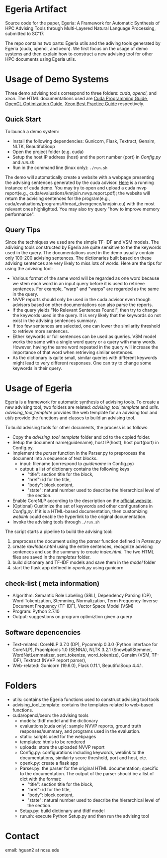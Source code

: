 # Egeria Artifact 
Source code for the paper, Egeria: A Framework for Automatic Synthesis of HPC Advising Tools through Multi-Layered Natural Language Processing, submitted to SC'17.


The repo contains two parts: Egeria utils and the adiving tools generated by Egeria (cuda, opencl, and xeon). We first focus on the usage of demo systems and then explain how to construct a new advising tool for other HPC documents using Egeria utils. 

# Usage of Demo Systems
Three demo advising tools correspond to three folders: _cuda_, _opencl_, and _xeon_. The HTML documentations used are [Cuda Programming Guide](http://docs.nvidia.com/cuda/cuda-c-programming-guide/index.html), [OpenCL Optimization Guide](http://developer.amd.com/amd-accelerated-parallel-processing-app-sdk/opencl-optimization-guide/), [Xeon Best Practice Guide](http://www.prace-ri.eu/best-practice-guide-intel-xeon-phi-html/) respectively. 

## Quick Start
To launch a demo system: 
* Install the following dependencies: Gunicorn, Flask, Textract, Gensim, NLTK, BeautifulSoup
* Open the project folder (e.g. cuda) 
* Setup the host IP address (host) and the port number (port) in _Config.py_ and _run.sh_
* Run in the command line (linux only):
```./run.sh```

The demo will automatically create a website with a webpage presenting the advising sentences generated by the cuda advisor.  [Here](http://152.14.86.153:5000) is a running instance of cuda demo. You may try to open and upload a cuda nvvp report(e.g., cuda/evaluations/knnjoin.nvvp.report.pdf); the website will return the advising sentences for the program(e.g., cuda/evaluations/programs/thread_divergence/knnjoin.cu) with the most relevant ones highlighted. You may also try query "how to improve memory performance". 

## Query Tips 
Since the techniques we used are the simple TF-IDF and VSM models. The adivising tools constructed by Egeria are quite sensitive to the the keywords used in the query. The documentations used in the demo usually contain only 100-200 advising sentences. The dictionaries built based on these advising sentences are very likely to miss lots of words. Here are the tips for using the advising tool:

* Various format of the same word will be regarded as one word because we stem each word in an input query before it is used to retrieve sentences.  For example, "warp" and "warps" are regarded as the same in the query. 
* NVVP reports should only be used in the cuda advisor even though advisors based on other documentations can also parse the reports. 
* If the query yields "No Relevant Sentences Found!", then try to change the keywords used in the query. It is very likely that the keywords do not exist in the advising sentences summary. 
* If too few sentences are selected, one can lower the similarity threshold to retrieve more sentences. 
* Either keywords or full sentences can be used as queries. VSM model works the same with a single word query or a query with many words. However, having the same word repeated in the query will increase the importance of that word when retrieving similar sentences. 
* As the dictionary is quite small, similar queries with different keywords might lead to very different responses. One can try to change some keywords in their query. 


# Usage of Egeria
Egeria is a framework for automatic synthesis of advising tools. To create a new advising tool, two folders are related: _advising_tool_template_ and _utils_. 
_advising_tool_template_ provides the web template for an advising tool and _utils_ provide the functions and classes to build an advising tool. 

To build advising tools for other documents, the process is as follows:
* Copy the _advising_tool_template_ folder and cd to the copied folder. 
* Setup the document name(guidename), host IP(host), host port(port) in Config.py.
* Implement the _parser_ function in the Parser.py to preprocess the document into a sequence of text blocks. 
	* input: filename (correspond to _guidename_ in Config.py)
	* output: a list of dictionary contains the following keys
		* "title": section title for the block,
		* "href": id for the title, 
		* "body": block content, 
		* "state": natural number used to describe the hierarchical level of the section.
* Enable CoreNLP according to the description on the [official website](https://stanfordnlp.github.io/CoreNLP/corenlp-server.html). 
* (Optional) Custimize the set of keywords and other configurations in _Config.py_. If it is a HTML-based documentation, then customizing _weblink_ could enable the hyperlink to the original documentation. 
* Invoke the advising tools through ```./run.sh```

The script starts a pipeline to build the advising tool:
1. preprocess the document using the _parser_ function defined in _Parser.py_
2. create _rawIndex.html_ using the entire sentences, recognize advising sentences and use the summary to create _index.html_. The two HTML files are saved in the _templates_ folder. 
3. build dictionary and TF-IDF models and save them in the _model_ folder
4. start the flask app defined in _openk.py_ using gunicorn


## check-list ( meta information)
* Algorithm: Semantic Role Labeling (SRL), Dependency Parsing (DP), Word Tokenization, Stemming, Normalization, Term Frequency-Inverse Document Frequency (TF-IDF), Vector Space Model (VSM)
* Program: Python 2.7.10
* Output: suggestions on program optimiztion given a query

## Software depencencies
* Text-related: CoreNLP 3.7.0 (DP), Pycorenlp 0.3.0 (Python interface for CoreNLP), Pracnlptools 1.0 (SENNA), NLTK 3.2.1 (SnowballStemmer, WordNetLemmatizer, sent_tokenize, word_tokenize), Gensim (VSM, TF-IDF), Textract (NVVP report parser), 
* Web-related: Gunicorn (19.6.0), Flask 0.11.1, BeautifulSoup 4.4.1.
 
# Folders
* utils: contains the Egeria functions used to construct advising tool tools
* advising_tool_template: contains the templates related to web-based functions. 
* cuda/opencl/xeon: the advising tools
	* models: tfidf model and the dictionary
	* evaluations(cuda only): sample NVVP reports, ground truth responses/summary, and programs used in the evaluation.  
	* static: scripts used for the webpages
	* templates: htmls to be rendered
	* uploads: store the uploaded NVVP report
	* Config.py: configurations including keywords, weblink to the documentations, similairty score threshold, port and host, etc. 
	* openk.py: create a flask app
	* Parser.py: the parser for the original HTML documentation; specific to the documentation. The output of the parser should be a list of dict with the format:
		* "title": section title for the block,
		* "href": id for the title, 
		* "body": block content, 
		* "state": natural number used to describe the hierarchical level of the section.
	* Setup.py: build dictionary and tfidf model
	* run.sh: execute Python Setup.py and then run the advising tool

# Contact

email: hguan2 at ncsu.edu
